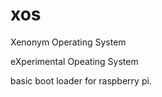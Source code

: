 xos
===

Xenonym Operating System

eXperimental Opeating System

basic boot loader for raspberry pi.

